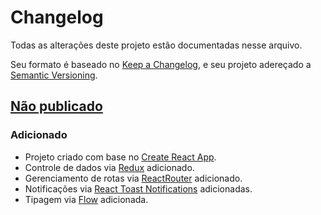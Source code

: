 # Changelog
Todas as alterações deste projeto estão documentadas nesse arquivo.

Seu formato é baseado no [Keep a Changelog](https://keepachangelog.com/en/1.0.0/), e seu projeto adereçado a [Semantic Versioning](https://semver.org/spec/v2.0.0.html).

## [Não publicado]
### Adicionado
- Projeto criado com base no [Create React App](https://github.com/facebook/create-react-app).
- Controle de dados via [Redux](https://react-redux.js.org/) adicionado.
- Gerenciamento de rotas via [ReactRouter](https://reactrouter.com/web) adicionado.
- Notificações via [React Toast Notifications](https://jossmac.github.io/react-toast-notifications/) adicionadas.
- Tipagem via [Flow](https://flow.org/) adicionada.

[Não publicado]: https://github.com/mateusbmp/21-frontend